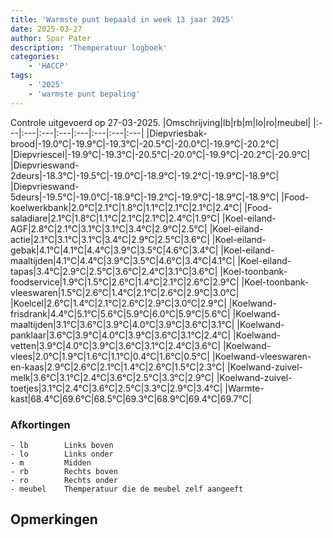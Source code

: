 ```yaml
---
title: 'Warmste punt bepaald in week 13 jaar 2025'
date: 2025-03-27
author: Spar Pater
description: 'Themperatuur logboek'
categories:
    - 'HACCP'
tags:
    - '2025'
    - 'warmste punt bepaling'
---
```

Controle uitgevoerd op 27-03-2025.
|Omschrijving|lb|rb|m|lo|ro|meubel|
|:---|:---|:---|:---|:---|:---|:---|:---|
|Diepvriesbak-brood|-19.0°C|-19.9°C|-19.3°C|-20.5°C|-20.0°C|-19.9°C|-20.2°C|
|Diepvriescel|-19.9°C|-19.3°C|-20.5°C|-20.0°C|-19.9°C|-20.2°C|-20.9°C|
|Diepvrieswand-2deurs|-18.3°C|-19.5°C|-19.0°C|-18.9°C|-19.2°C|-19.9°C|-18.9°C|
|Diepvrieswand-5deurs|-19.5°C|-19.0°C|-18.9°C|-19.2°C|-19.9°C|-18.9°C|-18.9°C|
|Food-koelwerkbank|2.0°C|2.1°C|1.8°C|1.1°C|2.1°C|2.1°C|2.4°C|
|Food-saladiare|2.1°C|1.8°C|1.1°C|2.1°C|2.1°C|2.4°C|1.9°C|
|Koel-eiland-AGF|2.8°C|2.1°C|3.1°C|3.1°C|3.4°C|2.9°C|2.5°C|
|Koel-eiland-actie|2.1°C|3.1°C|3.1°C|3.4°C|2.9°C|2.5°C|3.6°C|
|Koel-eiland-gebak|4.1°C|4.1°C|4.4°C|3.9°C|3.5°C|4.6°C|3.4°C|
|Koel-eiland-maaltijden|4.1°C|4.4°C|3.9°C|3.5°C|4.6°C|3.4°C|4.1°C|
|Koel-eiland-tapas|3.4°C|2.9°C|2.5°C|3.6°C|2.4°C|3.1°C|3.6°C|
|Koel-toonbank-foodservice|1.9°C|1.5°C|2.6°C|1.4°C|2.1°C|2.6°C|2.9°C|
|Koel-toonbank-vleeswaren|1.5°C|2.6°C|1.4°C|2.1°C|2.6°C|2.9°C|3.0°C|
|Koelcel|2.6°C|1.4°C|2.1°C|2.6°C|2.9°C|3.0°C|2.9°C|
|Koelwand-frisdrank|4.4°C|5.1°C|5.6°C|5.9°C|6.0°C|5.9°C|5.6°C|
|Koelwand-maaltijden|3.1°C|3.6°C|3.9°C|4.0°C|3.9°C|3.6°C|3.1°C|
|Koelwand-panklaar|3.6°C|3.9°C|4.0°C|3.9°C|3.6°C|3.1°C|2.4°C|
|Koelwand-vetten|3.9°C|4.0°C|3.9°C|3.6°C|3.1°C|2.4°C|3.6°C|
|Koelwand-vlees|2.0°C|1.9°C|1.6°C|1.1°C|0.4°C|1.6°C|0.5°C|
|Koelwand-vleeswaren-en-kaas|2.9°C|2.6°C|2.1°C|1.4°C|2.6°C|1.5°C|2.3°C|
|Koelwand-zuivel-melk|3.6°C|3.1°C|2.4°C|3.6°C|2.5°C|3.3°C|2.9°C|
|Koelwand-zuivel-toetjes|3.1°C|2.4°C|3.6°C|2.5°C|3.3°C|2.9°C|3.4°C|
|Warmte-kast|68.4°C|69.6°C|68.5°C|69.3°C|68.9°C|69.4°C|69.7°C|

### Afkortingen
    - lb        Links boven
    - lo        Links onder
    - m         Midden
    - rb        Rechts boven
    - ro        Rechts onder
    - meubel    Themperatuur die de meubel zelf aangeeft

## Opmerkingen


